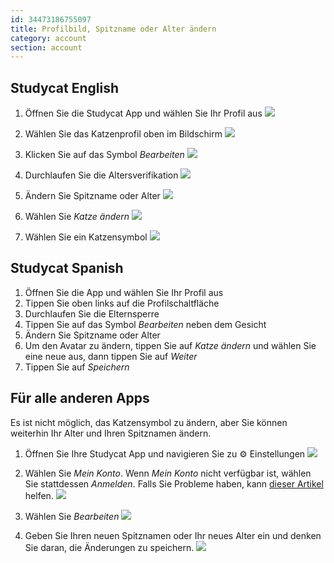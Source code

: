 ```yaml
---
id: 34473186755097
title: Profilbild, Spitzname oder Alter ändern
category: account
section: account
---
```

## Studycat English

1. Öffnen Sie die Studycat App und wählen Sie Ihr Profil aus
![](https://help.studycat.com/hc/article_attachments/34473186682009)

2. Wählen Sie das Katzenprofil oben im Bildschirm
![](https://help.studycat.com/hc/article_attachments/34473186684953)

3. Klicken Sie auf das Symbol _Bearbeiten_
![](https://help.studycat.com/hc/article_attachments/34473186707865)

4. Durchlaufen Sie die Altersverifikation
![](https://help.studycat.com/hc/article_attachments/34473186715801)

5. Ändern Sie Spitzname oder Alter
![](https://help.studycat.com/hc/article_attachments/34473186721561)

6. Wählen Sie _Katze ändern_
![](https://help.studycat.com/hc/article_attachments/34473186726041)

7. Wählen Sie ein Katzensymbol
![](https://help.studycat.com/hc/article_attachments/34473149798937)

## Studycat Spanish

1. Öffnen Sie die App und wählen Sie Ihr Profil aus
2. Tippen Sie oben links auf die Profilschaltfläche
3. Durchlaufen Sie die Elternsperre
4. Tippen Sie auf das Symbol _Bearbeiten_ neben dem Gesicht
5. Ändern Sie Spitzname oder Alter
6. Um den Avatar zu ändern, tippen Sie auf _Katze ändern_ und wählen Sie eine neue aus, dann tippen Sie auf _Weiter_
7. Tippen Sie auf _Speichern_

## Für alle anderen Apps

Es ist nicht möglich, das Katzensymbol zu ändern, aber Sie können weiterhin Ihr Alter und Ihren Spitznamen ändern.

1. Öffnen Sie Ihre Studycat App und navigieren Sie zu ⚙️ Einstellungen
![](https://help.studycat.com/hc/article_attachments/34473149804697)

2. Wählen Sie _Mein Konto_. Wenn _Mein Konto_ nicht verfügbar ist, wählen Sie stattdessen _Anmelden_. Falls Sie Probleme haben, kann [dieser Artikel](https://help.studycat.com/hc/en-us/articles/360051281554-Access-your-free-trial-or-subscription) helfen.
![](https://help.studycat.com/hc/article_attachments/34473149811993)

3. Wählen Sie _Bearbeiten_ ![](https://help.studycat.com/hc/article_attachments/34473186746521)

4. Geben Sie Ihren neuen Spitznamen oder Ihr neues Alter ein und denken Sie daran, die Änderungen zu speichern.
![](https://help.studycat.com/hc/article_attachments/34473149816729)

